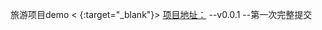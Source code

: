 旅游项目demo
< {:target="_blank"}>
[项目地址：](https://htmlpreview.github.io/?https://raw.githubusercontent.com/wsbxy/lvyou_demo/master/index.html)
--v0.0.1
--第一次完整提交